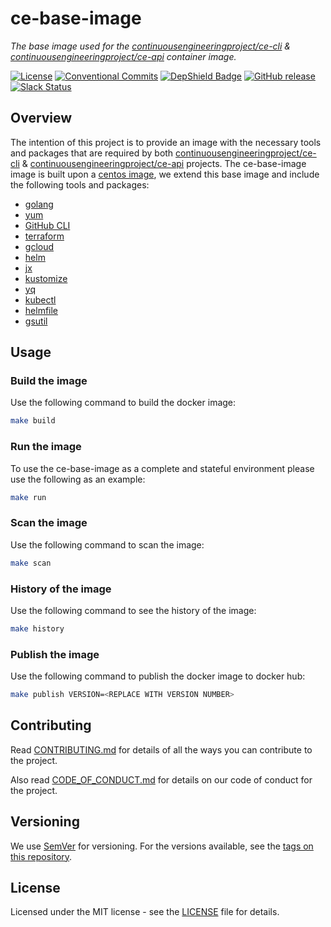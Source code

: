 # ce-base-image
_The base image used for the [continuousengineeringproject/ce-cli](https://github.com/continuousemgineeringproject/ce-cli) & [continuousengineeringproject/ce-api](https://github.com/continuousemgineeringproject/ce-api) container image._

[![License](https://img.shields.io/github/license/ContinuousEngineeringProject/ce-base-image)](https://github.com/ContinuousEngineeringProject/ce-base-image/blob/master/LICENSE)
[![Conventional Commits](https://img.shields.io/badge/Conventional%20Commits-1.0.0-yellow.svg)](https://conventionalcommits.org)
[![DepShield Badge](https://depshield.sonatype.org/badges/ContinuousEngineeringProject/ce-base-image/depshield.svg)](https://depshield.github.io)
[![GitHub release](https://img.shields.io/github/v/release/ContinuousEngineeringProject/ce-base-image?include_prereleases)](https://github.com/ContinuousEngineeringProject/ce-base-image/releases/latest)
[![Slack Status](https://img.shields.io/badge/slack-join_chat-white.svg?logo=slack&style=social)](https://continuousengproject.slack.com)


## Overview
The intention of this project is to provide an image with the necessary tools and packages that are required by both [continuousengineeringproject/ce-cli](https://github.com/continuousemgineeringproject/ce-cli) & [continuousengineeringproject/ce-api](https://github.com/continuousemgineeringproject/ce-api) projects. The ce-base-image image is built upon a [centos image](https://hub.docker.com/_/centos), we extend this base image and include the following tools and packages:
- [golang](https://golang.org/)
- [yum](http://yum.baseurl.org/)
- [GitHub CLI](https://github.com/cli/cli)
- [terraform](https://www.terraform.io/)
- [gcloud](https://cloud.google.com/sdk/gcloud/)
- [helm](https://helm.sh/)
- [jx](https://github.com/jenkins-x/jx)
- [kustomize](https://github.com/kubernetes-sigs/kustomize)
- [yq](https://github.com/mikefarah/yq)
- [kubectl](https://kubernetes.io/docs/tasks/tools/install-kubectl/)
- [helmfile](https://github.com/roboll/helmfile)
- [gsutil](https://cloud.google.com/storage/docs/gsutil)


## Usage

### Build the image
Use the following command to build the docker image:
```sh
make build
```

### Run the image
To use the ce-base-image as a complete and stateful environment please use the following as an example:
```sh
make run
```

### Scan the image
Use the following command to scan the image:
```zsh
make scan 
```

### History of the image
Use the following command to see the history of the image:
```zsh
make history 
```

### Publish the image
Use the following command to publish the docker image to docker hub:
```zsh
make publish VERSION=<REPLACE WITH VERSION NUMBER>
```


## Contributing
Read [CONTRIBUTING.md][CONTRIB] for details of all the ways you can contribute to the project.

Also read [CODE_OF_CONDUCT.md][COC] for details on our code of conduct for the project.


## Versioning
We use [SemVer][SEMVER] for versioning. For the versions available, see the [tags on this repository][REPOTAGS].


## License

Licensed under the MIT license - see the [LICENSE][LICENSE] file for details.


[LICENSE]: LICENSE
[SEMVER]: http://semver.org/
[COC]: CODE_OF_CONDUCT.md
[CONTRIB]: CONTRIBUTING.md
[REPOTAGS]: https://github.com/continuousengineeringproject/ce-base-image/tags
